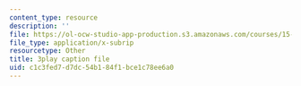 ```yaml
---
content_type: resource
description: ''
file: https://ol-ocw-studio-app-production.s3.amazonaws.com/courses/15-071-the-analytics-edge-spring-2017/c1c3fed7d7dc54b184f1bce1c78ee6a0_ril5Z4UxI3w.vtt
file_type: application/x-subrip
resourcetype: Other
title: 3play caption file
uid: c1c3fed7-d7dc-54b1-84f1-bce1c78ee6a0
---
```

